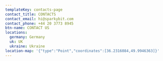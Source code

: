 ```yaml
---
templateKey: contacts-page
contact_title: CONTACTS
contact_email: hi@sparkybit.com
contact_phone: +44 20 3773 8945
btn-name: CONTACT US
locations:
  germany: Germany
  uk: UK
  ukraine: Ukraine
location-map: '{"type":"Point","coordinates":[36.2316084,49.9946363]}'
---
```


